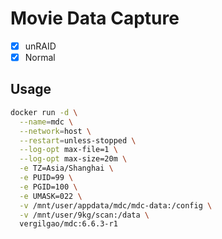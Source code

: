 # Movie Data Capture

- [x] unRAID
- [x] Normal

## Usage

```sh
docker run -d \
  --name=mdc \
  --network=host \
  --restart=unless-stopped \
  --log-opt max-file=1 \
  --log-opt max-size=20m \
  -e TZ=Asia/Shanghai \
  -e PUID=99 \
  -e PGID=100 \
  -e UMASK=022 \
  -v /mnt/user/appdata/mdc/mdc-data:/config \
  -v /mnt/user/9kg/scan:/data \
  vergilgao/mdc:6.6.3-r1
```
